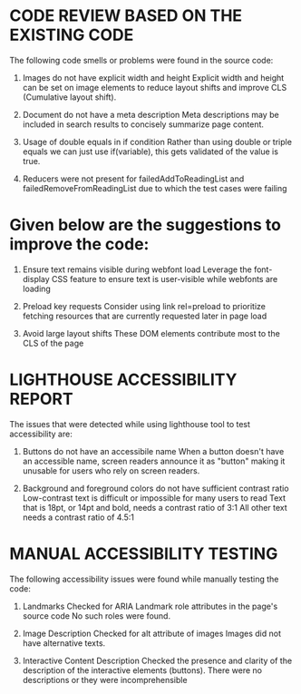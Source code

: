 # CODE REVIEW BASED ON THE EXISTING CODE

The following code smells or problems were found in the source code:
1. Images do not have explicit width and height
Explicit width and height can be set on image elements to reduce layout shifts and improve CLS (Cumulative layout shift).

2. Document do not have a meta description
Meta descriptions may be included in search results to concisely summarize page content.

3. Usage of double equals in if condition
Rather than using double or triple equals we can just use if(variable), this gets validated of the value is true.

4. Reducers were not present for failedAddToReadingList and failedRemoveFromReadingList due to which the test cases were failing


# Given below are the suggestions to improve the code:

1. Ensure text remains visible during webfont load
   Leverage the font-display CSS feature to ensure text is user-visible while webfonts are loading

2. Preload key requests
   Consider using link rel=preload to prioritize fetching resources that are currently requested later in page load

3. Avoid large layout shifts
   These DOM elements contribute most to the CLS of the page

# LIGHTHOUSE ACCESSIBILITY REPORT

The issues that were detected while using lighthouse tool to test accessibility are:

1. Buttons do not have an accessibile name
   When a button doesn't have an accessible name, screen readers announce it as "button" making it unusable for 
   users who rely on screen readers.

2. Background and foreground colors do not have sufficient contrast ratio
   Low-contrast text is difficult or impossible for many users to read
   Text that is 18pt, or 14pt and bold, needs a contrast ratio of 3:1
   All other text needs a contrast ratio of 4.5:1

# MANUAL ACCESSIBILITY TESTING

The following accessibility issues were found while manually testing the code:

1. Landmarks
   Checked for ARIA Landmark role attributes in the page's source code
   No such roles were found.

2. Image Description
   Checked for alt attribute of images
   Images did not have alternative texts.

3. Interactive Content Description
   Checked the presence and clarity of the description of the interactive elements (buttons).
   There were no descriptions or they were incomprehensible

